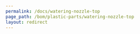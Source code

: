 ```yaml
---
permalink: /docs/watering-nozzle-top
page_path: /bom/plastic-parts/watering-nozzle-top
layout: redirect
---
```


